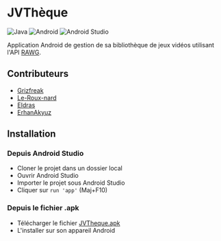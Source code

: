 # JVThèque
![Java](https://img.shields.io/badge/java-DDDDEE?style=for-the-badge&logo=java&logoColor=black)
![Android](https://img.shields.io/badge/android-227a4a?style=for-the-badge&logo=android)
![Android Studio](https://img.shields.io/badge/android_studio-417EEA?style=for-the-badge&logo=android-studio)

Application Android de gestion de sa bibliothèque de jeux vidéos utilisant l'API [RAWG](https://rawg.io/).

## Contributeurs
- [Grizfreak](https://github.com/Grizfreak)
- [Le-Roux-nard](https://github.com/Le-Roux-nard)
- [EIdras](https://github.com/EIdras)
- [ErhanAkyuz](https://github.com/ErhanAkyuz)

## Installation
### Depuis Android Studio
- Cloner le projet dans un dossier local
- Ouvrir Android Studio
- Importer le projet sous Android Studio
- Cliquer sur `run 'app'` (Maj+F10)

### Depuis le fichier .apk
- Télécharger le fichier [JVTheque.apk](./JVTheque.apk)
- L'installer sur son appareil Android
